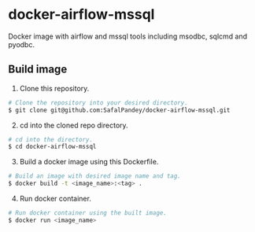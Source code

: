 # docker-airflow-mssql

Docker image with airflow and mssql tools including msodbc, sqlcmd and pyodbc.

## Build image

1. Clone this repository.

```bash
# Clone the repository into your desired directory.
$ git clone git@github.com:SafalPandey/docker-airflow-mssql.git
```

2. cd into the cloned repo directory.

```bash
# cd into the directory.
$ cd docker-airflow-mssql
```

3. Build a docker image using this Dockerfile.

```bash
# Build an image with desired image name and tag.
$ docker build -t <image_name>:<tag> .
```

4. Run docker container.

```bash
# Run docker container using the built image.
$ docker run <image_name>
```

